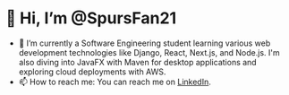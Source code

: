 # 👋 Hi, I’m @SpursFan21

- 🌱 I’m currently a Software Engineering student learning various web development technologies like Django, React, Next.js, and Node.js. I'm also diving into JavaFX with Maven for desktop applications and exploring cloud deployments with AWS.
- 📫 How to reach me: You can reach me on [LinkedIn](https://www.linkedin.com/in/duncan-turner-09b89318a/).

<!---
SpursFan21/SpursFan21 is a ✨ special ✨ repository because its `README.md` (this file) appears on your GitHub profile.
You can click the Preview link to take a look at your changes.
--->

